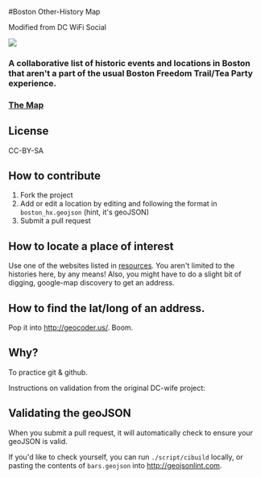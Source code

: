 #Boston Other-History Map 

Modified from DC WiFi Social

<img src="https://travis-ci.org/benbalter/dc-wifi-social.png">


### A collaborative list of historic events and locations in Boston that aren't a part of the usual Boston Freedom Trail/Tea Party experience.


### [The Map](boston_hx.geojson)

## License

CC-BY-SA

## How to contribute

1. Fork the project
2. Add or edit a location by editing and following the format in `boston_hx.geojson` (hint, it's geoJSON)
3. Submit a pull request

## How to locate a place of interest

Use one of the websites listed in [resources](boston_hx.geojson). You aren't limited to the histories here, by any means! Also, you might have to do a slight bit of digging, google-map discovery to get an address.

## How to find the lat/long of an address.

Pop it into http://geocoder.us/. Boom.

## Why?

To practice git & github.

Instructions on validation from the original DC-wife project:
## Validating the geoJSON

When you submit a pull request, it will automatically check to ensure your geoJSON is valid.

If you'd like to check yourself, you can run `./script/cibuild` locally, or pasting the contents of `bars.geojson` into http://geojsonlint.com.
